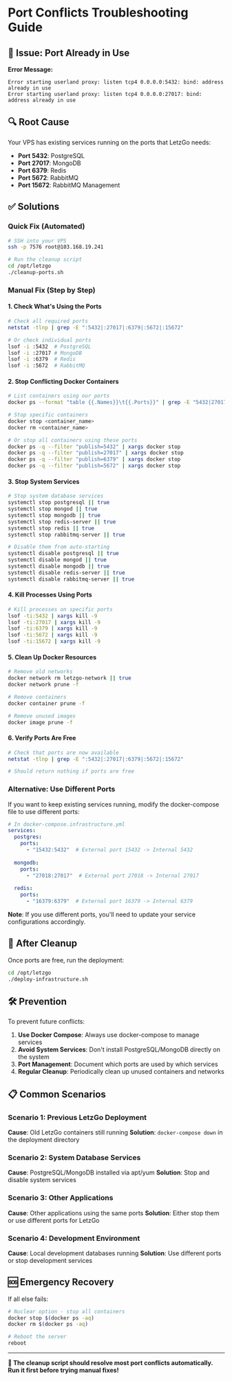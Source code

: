 # Port Conflicts Troubleshooting Guide

## 🚨 **Issue: Port Already in Use**

**Error Message:**
```
Error starting userland proxy: listen tcp4 0.0.0.0:5432: bind: address already in use
Error starting userland proxy: listen tcp4 0.0.0.0:27017: bind: address already in use
```

## 🔍 **Root Cause**
Your VPS has existing services running on the ports that LetzGo needs:
- **Port 5432**: PostgreSQL
- **Port 27017**: MongoDB  
- **Port 6379**: Redis
- **Port 5672**: RabbitMQ
- **Port 15672**: RabbitMQ Management

## ✅ **Solutions**

### Quick Fix (Automated)
```bash
# SSH into your VPS
ssh -p 7576 root@103.168.19.241

# Run the cleanup script
cd /opt/letzgo
./cleanup-ports.sh
```

### Manual Fix (Step by Step)

#### 1. Check What's Using the Ports
```bash
# Check all required ports
netstat -tlnp | grep -E ":5432|:27017|:6379|:5672|:15672"

# Or check individual ports
lsof -i :5432  # PostgreSQL
lsof -i :27017 # MongoDB
lsof -i :6379  # Redis
lsof -i :5672  # RabbitMQ
```

#### 2. Stop Conflicting Docker Containers
```bash
# List containers using our ports
docker ps --format "table {{.Names}}\t{{.Ports}}" | grep -E "5432|27017|6379|5672"

# Stop specific containers
docker stop <container_name>
docker rm <container_name>

# Or stop all containers using these ports
docker ps -q --filter "publish=5432" | xargs docker stop
docker ps -q --filter "publish=27017" | xargs docker stop
docker ps -q --filter "publish=6379" | xargs docker stop
docker ps -q --filter "publish=5672" | xargs docker stop
```

#### 3. Stop System Services
```bash
# Stop system database services
systemctl stop postgresql || true
systemctl stop mongod || true
systemctl stop mongodb || true
systemctl stop redis-server || true
systemctl stop redis || true
systemctl stop rabbitmq-server || true

# Disable them from auto-starting
systemctl disable postgresql || true
systemctl disable mongod || true
systemctl disable mongodb || true
systemctl disable redis-server || true
systemctl disable rabbitmq-server || true
```

#### 4. Kill Processes Using Ports
```bash
# Kill processes on specific ports
lsof -ti:5432 | xargs kill -9
lsof -ti:27017 | xargs kill -9
lsof -ti:6379 | xargs kill -9
lsof -ti:5672 | xargs kill -9
lsof -ti:15672 | xargs kill -9
```

#### 5. Clean Up Docker Resources
```bash
# Remove old networks
docker network rm letzgo-network || true
docker network prune -f

# Remove containers
docker container prune -f

# Remove unused images
docker image prune -f
```

#### 6. Verify Ports Are Free
```bash
# Check that ports are now available
netstat -tlnp | grep -E ":5432|:27017|:6379|:5672|:15672"

# Should return nothing if ports are free
```

### Alternative: Use Different Ports

If you want to keep existing services running, modify the docker-compose file to use different ports:

```yaml
# In docker-compose.infrastructure.yml
services:
  postgres:
    ports:
      - "15432:5432"  # External port 15432 -> Internal 5432
  
  mongodb:
    ports:
      - "27018:27017"  # External port 27018 -> Internal 27017
  
  redis:
    ports:
      - "16379:6379"  # External port 16379 -> Internal 6379
```

**Note**: If you use different ports, you'll need to update your service configurations accordingly.

## 🔄 **After Cleanup**

Once ports are free, run the deployment:
```bash
cd /opt/letzgo
./deploy-infrastructure.sh
```

## 🛠️ **Prevention**

To prevent future conflicts:

1. **Use Docker Compose**: Always use docker-compose to manage services
2. **Avoid System Services**: Don't install PostgreSQL/MongoDB directly on the system
3. **Port Management**: Document which ports are used by which services
4. **Regular Cleanup**: Periodically clean up unused containers and networks

## 📋 **Common Scenarios**

### Scenario 1: Previous LetzGo Deployment
**Cause**: Old LetzGo containers still running
**Solution**: `docker-compose down` in the deployment directory

### Scenario 2: System Database Services
**Cause**: PostgreSQL/MongoDB installed via apt/yum
**Solution**: Stop and disable system services

### Scenario 3: Other Applications
**Cause**: Other applications using the same ports
**Solution**: Either stop them or use different ports for LetzGo

### Scenario 4: Development Environment
**Cause**: Local development databases running
**Solution**: Use different ports or stop development services

## 🆘 **Emergency Recovery**

If all else fails:
```bash
# Nuclear option - stop all containers
docker stop $(docker ps -aq)
docker rm $(docker ps -aq)

# Reboot the server
reboot
```

---

**🎯 The cleanup script should resolve most port conflicts automatically. Run it first before trying manual fixes!**
